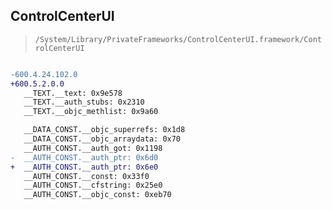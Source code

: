 ## ControlCenterUI

> `/System/Library/PrivateFrameworks/ControlCenterUI.framework/ControlCenterUI`

```diff

-600.4.24.102.0
+600.5.2.0.0
   __TEXT.__text: 0x9e578
   __TEXT.__auth_stubs: 0x2310
   __TEXT.__objc_methlist: 0x9a60

   __DATA_CONST.__objc_superrefs: 0x1d8
   __DATA_CONST.__objc_arraydata: 0x70
   __AUTH_CONST.__auth_got: 0x1198
-  __AUTH_CONST.__auth_ptr: 0x6d0
+  __AUTH_CONST.__auth_ptr: 0x6e0
   __AUTH_CONST.__const: 0x33f0
   __AUTH_CONST.__cfstring: 0x25e0
   __AUTH_CONST.__objc_const: 0xeb70

```
